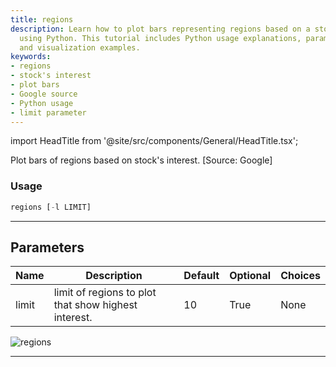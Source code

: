 ```yaml
---
title: regions
description: Learn how to plot bars representing regions based on a stock's interest
  using Python. This tutorial includes Python usage explanations, parameters details,
  and visualization examples.
keywords:
- regions
- stock's interest
- plot bars
- Google source
- Python usage
- limit parameter
---
```


import HeadTitle from '@site/src/components/General/HeadTitle.tsx';

<HeadTitle title="stocks/ba/regions - Reference | OpenBB Terminal Docs" />

Plot bars of regions based on stock's interest. [Source: Google]

### Usage

```python
regions [-l LIMIT]
```

---

## Parameters

| Name | Description | Default | Optional | Choices |
| ---- | ----------- | ------- | -------- | ------- |
| limit | limit of regions to plot that show highest interest. | 10 | True | None |

![regions](https://user-images.githubusercontent.com/46355364/154300386-f6b1924c-8f73-44c5-bbae-52ef33d88061.png)

---

